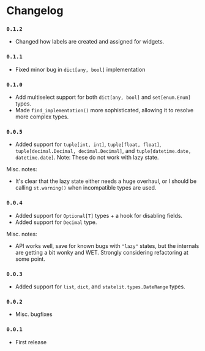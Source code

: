 # Changelog

### `0.1.2`

- Changed how labels are created and assigned for widgets.

### `0.1.1`

- Fixed minor bug in `dict[any, bool]` implementation

### `0.1.0`

- Add multiselect support for both `dict[any, bool]` and `set[enum.Enum]` types.
- Made `find_implementation()` more sophisticated, allowing it to resolve more complex types.

### `0.0.5`

- Added support for `tuple[int, int]`, `tuple[float, float]`, `tuple[decimal.Decimal, decimal.Decimal]`, and `tuple[datetime.date, datetime.date]`. Note: These do not work with lazy state.

Misc. notes:

- It's clear that the lazy state either needs a huge overhaul, or I should be calling `st.warning()` when incompatible types are used.

### `0.0.4`

- Added support for `Optional[T]` types + a hook for disabling fields.
- Added support for `Decimal` type.

Misc. notes:

- API works well, save for known bugs with `"lazy"` states, but the internals are getting a bit wonky and WET. Strongly considering refactoring at some point.

### `0.0.3`

- Added support for `list`, `dict`, and `statelit.types.DateRange` types.

### `0.0.2`

- Misc. bugfixes

### `0.0.1`

- First release
